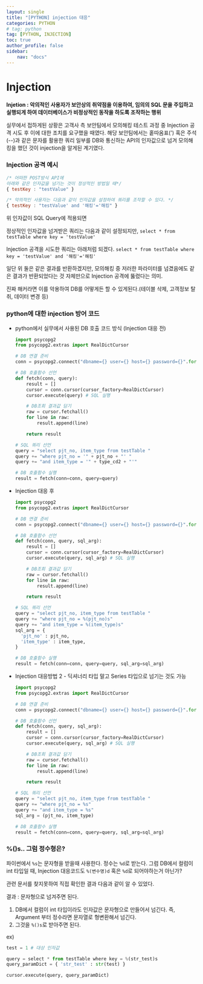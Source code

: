 ```yaml
---
layout: single
title: "[PYTHON] injection 대응"
categories: PYTHON
# tag: python
tag: [PYTHON, INJECTION]
toc: true
author_profile: false
sidebar:
    nav: "docs"
---
```


  

# Injection

**Injetion : 악의적인 사용자가 보안상의 취약점을 이용하여, 임의의 SQL 문을 주입하고 실행되게 하여 데이터베이스가 비정상적인 동작을 하도록 조작하는 행위**

실무에서 접하게된 상황은 고객사 측 보안팀에서 모의해킹 테스트 과정 중 Injection 공격 시도 후 이에 대한 조치를 요구했을 때였다. 
해당 보안팀에서는 홑따옴표(') 혹은 주석(--)과 같은 문자를 활용한 쿼리 일부를  DB와 통신하는 API의 인자값으로 넘겨 모의해킹을 했던 것이 injection을 알게된 계기였다.

### Injection 공격 예시

```javascript
/* 어떠한 POST방식 API에 
아래와 같은 인자값을 넘기는 것이 정상적인 방법일 때*/
{ testKey : "testValue" }

/* 악의적인 사용자는 다음과 같이 인자값을 설정하여 쿼리를 조작할 수 있다. */
{ testKey : "testValue' and '해킹'='해킹" }

```

위 인자값이 SQL Query에 적용되면

정상적인 인자값을 넘겨받은 쿼리는 다음과 같이 설정되지만,
`select * from testTable where key = 'testValue'`

Injection 공격을 시도한 쿼리는 아래처럼 되겠다.
`select * from testTable where key = 'testValue' and '해킹'='해킹' `

일단 위 둘은 같은 결과를 반환하겠지만, 모의해킹 중 저러한 파라미터를 넘겼음에도 같은 결과가 반환되었다는 것 자체만으로 Injection 공격에 뚫렸다는 의미.

진짜 해커라면 이를 악용하여 DB를 어떻게든 할 수 있게된다.(테이블 삭제, 고객정보 탈취, 데이터 변경  등)

### python에 대한 injection 방어 코드

- python에서 실무에서 사용된 DB 호출 코드 방식 (Injection 대응 전)
  ```python
  import psycopg2
  from psycopg2.extras import RealDictCursor
  
  # DB 연결 준비
  conn = psycopg2.connect("dbname={} user={} host={} password={}".format(db_name, db_user, db_host, db_pass))
  
  # DB 호출함수 선언
  def fetch(conn, query):
      result = []
      cursor = conn.cursor(cursor_factory=RealDictCursor)
      cursor.execute(query) # SQL 실행
  
      # DB조회 결과값 담기
      raw = cursor.fetchall()
      for line in raw:
          result.append(line)
  
      return result
  
  # SQL 쿼리 선언
  query = "select pjt_no, item_type from testTable "
  query += "where pjt_no = '" + pjt_no + "' "
  query += "and item_type = '" + type_cd2 + "'"
  
  # DB 호출함수 실행
  result = fetch(conn=conn, query=query)
  ```

- Injection 대응 후
  ```python
  import psycopg2
  from psycopg2.extras import RealDictCursor
  
  # DB 연결 준비
  conn = psycopg2.connect("dbname={} user={} host={} password={}".format(db_name, db_user, db_host, db_pass))
  
  # DB 호출함수 선언
  def fetch(conn, query, sql_arg):
      result = []
      cursor = conn.cursor(cursor_factory=RealDictCursor)
      cursor.execute(query, sql_arg) # SQL 실행
  
      # DB조회 결과값 담기
      raw = cursor.fetchall()
      for line in raw:
          result.append(line)
  
      return result
  
  # SQL 쿼리 선언
  query = "select pjt_no, item_type from testTable "
  query += "where pjt_no = %(pjt_no)s"
  query += "and item_type = %(item_type)s"
  sql_arg = {
    'pjt_no' : pjt_no,
    'item_type' : item_type,
  }
  
  # DB 호출함수 실행
  result = fetch(conn=conn, query=query, sql_arg=sql_arg)
  ```

- Injection 대응방법 2 - 딕셔너리 타입 말고 Series 타입으로 넘기는 것도 가능
  ```python
  import psycopg2
  from psycopg2.extras import RealDictCursor
  
  # DB 연결 준비
  conn = psycopg2.connect("dbname={} user={} host={} password={}".format(db_name, db_user, db_host, db_pass))
  
  # DB 호출함수 선언
  def fetch(conn, query, sql_arg):
      result = []
      cursor = conn.cursor(cursor_factory=RealDictCursor)
      cursor.execute(query, sql_arg) # SQL 실행
  
      # DB조회 결과값 담기
      raw = cursor.fetchall()
      for line in raw:
          result.append(line)
  
      return result
  
  # SQL 쿼리 선언
  query = "select pjt_no, item_type from testTable "
  query += "where pjt_no = %s"
  query += "and item_type = %s"
  sql_arg = (pjt_no, item_type)
  
  # DB 호출함수 실행
  result = fetch(conn=conn, query=query, sql_arg=sql_arg)
  ```

  

### %()s.. 그럼 정수형은?

파이썬에서 `%s`는 문자형을 받을때 사용한다. 정수는 `%d`로 받는다.
그럼 DB에서 컬럼이 int 타입일 때, Injection 대응코드도 `%(변수명)d` 혹은 `%d`로 되어야하는거 아닌가?

관련 문서를 찾지못하여 직접 확인한 결과 다음과 같이 알 수 있었다.

결과 : 문자형으로 넘겨주면 된다. 

1. DB에서 컬럼이 int 타입이라도 인자값은 문자형으로 만들어서 넘긴다.
   즉, Argument 부터 정수라면 문자열로 형변환해서 넘긴다.
2. 그것을 `%()s`로 받아주면 된다.

ex)

```python
test = 1 # 대상 인자값

query = select * from testTable where key = %(str_test)s
query_paramDict = { 'str_test' : str(test) }

cursor.execute(query, query_paramDict)
```


